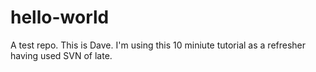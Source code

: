 # hello-world
A test repo.
This is Dave.  I'm using this 10 miniute tutorial as a refresher having used SVN of late.
